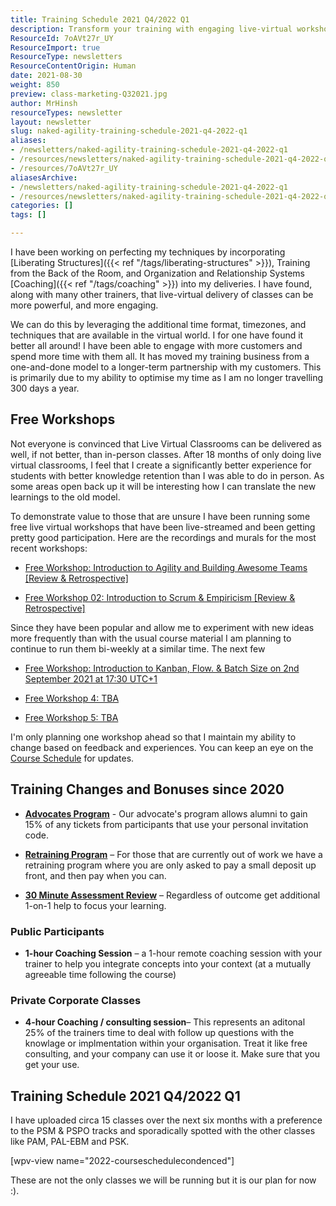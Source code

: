```yaml
---
title: Training Schedule 2021 Q4/2022 Q1
description: Transform your training with engaging live-virtual workshops! Join us for free sessions on agility, Scrum, and more, enhancing knowledge retention and collaboration.
ResourceId: 7oAVt27r_UY
ResourceImport: true
ResourceType: newsletters
ResourceContentOrigin: Human
date: 2021-08-30
weight: 850
preview: class-marketing-Q32021.jpg
author: MrHinsh
resourceTypes: newsletter
layout: newsletter
slug: naked-agility-training-schedule-2021-q4-2022-q1
aliases:
- /newsletters/naked-agility-training-schedule-2021-q4-2022-q1
- /resources/newsletters/naked-agility-training-schedule-2021-q4-2022-q1
- /resources/7oAVt27r_UY
aliasesArchive:
- /newsletters/naked-agility-training-schedule-2021-q4-2022-q1
- /resources/newsletters/naked-agility-training-schedule-2021-q4-2022-q1
categories: []
tags: []

---
```

I have been working on perfecting my techniques by incorporating [Liberating Structures]({{< ref "/tags/liberating-structures" >}}), Training from the Back of the Room, and Organization and Relationship Systems [Coaching]({{< ref "/tags/coaching" >}}) into my deliveries. I have found, along with many other trainers, that live-virtual delivery of classes can be more powerful, and more engaging.

We can do this by leveraging the additional time format, timezones, and techniques that are available in the virtual world. I for one have found it better all around! I have been able to engage with more customers and spend more time with them all. It has moved my training business from a one-and-done model to a longer-term partnership with my customers. This is primarily due to my ability to optimise my time as I am no longer travelling 300 days a year.

## Free Workshops

Not everyone is convinced that Live Virtual Classrooms can be delivered as well, if not better, than in-person classes. After 18 months of only doing live virtual classrooms, I feel that I create a significantly better experience for students with better knowledge retention than I was able to do in person. As some areas open back up it will be interesting how I can translate the new learnings to the old model.

To demonstrate value to those that are unsure I have been running some free live virtual workshops that have been live-streamed and been getting pretty good participation. Here are the recordings and murals for the most recent workshops:

- [Free Workshop: Introduction to Agility and Building Awesome Teams \[Review & Retrospective\]](https://nkdagility.com/blog/free-workshop-introduction-to-agility-and-building-awesome-teams-review-retrospective/)

- [Free Workshop 02: Introduction to Scrum & Empiricism \[Review & Retrospective\]](https://nkdagility.com/blog/free-workshop-02-introduction-to-scrum-empiricism-review-retrospective/)

Since they have been popular and allow me to experiment with new ideas more frequently than with the usual course material I am planning to continue to run them bi-weekly at a similar time. The next few

- [Free Workshop: Introduction to Kanban, Flow. & Batch Size on 2nd September 2021 at 17:30 UTC+1](https://nkdagility.com/training/scheduled/free-workshop-introduction-to-kanban-flow-batch-size-on-2nd-september-2021-at-1730-utc1/)

- [Free Workshop 4: TBA](https://nkdagility.com/training/scheduled/free-workshop-4-tba/)

- [Free Workshop 5: TBA](https://nkdagility.com/training/scheduled/free-workshop-5-tba/)

I'm only planning one workshop ahead so that I maintain my ability to change based on feedback and experiences. You can keep an eye on the [Course Schedule](https://nkdagility.com/training/course-schedule/) for updates.

## Training Changes and Bonuses since 2020

- [**Advocates Program**](https://nkdagility.com/community/become-an-advocate/) - Our advocate's program allows alumni to gain 15% of any tickets from participants that use your personal invitation code.

- [**Retraining Program**](https://nkdagility.com/community/retraining-program/) – For those that are currently out of work we have a retraining program where you are only asked to pay a small deposit up front, and then pay when you can.

- **[30 Minute Assessment Review](https://nkdagility.com/book-online)** – Regardless of outcome get additional 1-on-1 help to focus your learning.

### Public Participants

- **1-hour Coaching Session** – a 1-hour remote coaching session with your trainer to help you integrate concepts into your context (at a mutually agreeable time following the course)

### Private Corporate Classes

- **4-hour Coaching / consulting session**– This represents an aditonal 25% of the trainers time to deal with follow up questions with the knowlage or implmentation within your organisation. Treat it like free consulting, and your company can use it or loose it. Make sure that you get your use.

## Training Schedule 2021 Q4/2022 Q1

I have uploaded circa 15 classes over the next six months with a preference to the PSM & PSPO tracks and sporadically spotted with the other classes like PAM, PAL-EBM and PSK.

\[wpv-view name="2022-courseschedulecondenced"\]

These are not the only classes we will be running but it is our plan for now :).

